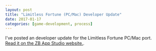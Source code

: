 ```yaml
---
layout: post
title: "Limitless Fortune (PC/Mac) Developer Update"
date: 2017-01-17
categories: [game-development, process]
---
```


I've posted an developer update for the Limitless Fortune PC/Mac port. [Read it on the ZB App Studio website.](http://zbappstudio.com/limitless-fortune/2017/01/17/limitless-fortune-mac-pc-devlog.html).
